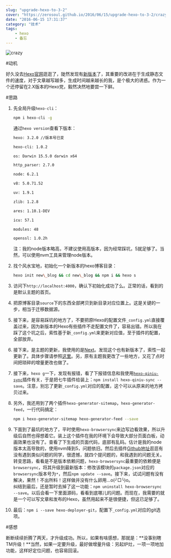 ```yaml
---
slug: "upgrade-hexo-to-3-2"
cover: "https://zerosoul.github.io/2016/06/15/upgrade-hexo-to-3-2/crazy.jpg"
date: "2016-06-15 17:31:37"
category: "技术"
tags:
    - hexo
    - 备忘
---
```

![crazy](https://zerosoul.github.io/2016/06/15/upgrade-hexo-to-3-2/crazy.jpg)

#动机

好久没去[Hexo官网](https://hexo.io)逛逛了，陡然发现有[新版本](https://hexo.io/news/2016/02/28/hexo-3-2-released/)了，其重要的改进在于生成静态文件的速度，对于文章越写越多，生成时间越来越长的我，是个极大的诱惑。作为一个还停留在2.X版本的Hexo党，毅然决然地要尝一下鲜。

#思路

1.  先全局升级`hexo-cli`：
    
    ``` bash
    npm i hexo-cli -g
    ```
    通过`hexo version`查看下版本：
    
    ``` bash
    hexo: 3.2.0 //版本号已变
    
    hexo-cli: 1.0.2
    
    os: Darwin 15.5.0 darwin x64
    
    http_parser: 2.7.0
    
    node: 6.2.1 
    
    v8: 5.0.71.52
    
    uv: 1.9.1
    
    zlib: 1.2.8
    
    ares: 1.10.1-DEV
    
    icu: 57.1
    
    modules: 48
    
    openssl: 1.0.2h
    ```
    注：我的node版本略高，不建议使用高版本，因为经常踩坑，5就足够了。当然，可以使用nvm工具来管理node版本。
    
2.  找个风水宝地，初始化一个新版本的hexo博客目录：
    
    ``` bash
    hexo init new\_blog && cd new\_blog && npm i && hexo s
    ```
3.  访问下`http://localhost:4000`，确认下初始化成功了么。正常的话，看到的是默认主题的首页。
    
4.  把原博客目录`source`下的东西全部拷贝到新目录对应位置上。这是关键的一步，相当于迁移数据源。
    
5.  接下来，是容易踩坑的地方了，不要把原Hexo的配置文件`_config.yml`直接覆盖过来，因为新版本的Hexo有些插件不走配置文件了，容易出错。所以我在踩了这个坑之后，索性基于新`_config.yml`来更新对应值，至于插件的配置，全部放弃。
6.  接下来，是主题的更新，我使用的是[Next](http://theme-next.iissnan.com/)。发现这个也有新版本了，索性一起更新了。具体步骤请参照[这里](http://theme-next.iissnan.com/getting-started.html)。另，原有主题我更改了一些地方，又花了点时间把琐碎的增量更改也做了。
7.  接下来，`hexo g`一下，发现有报错，看了下报错信息和我使用[`hexo-qiniu-sync`](https://github.com/gyk001/hexo-qiniu-sync)插件有关，于是把七牛插件给装上：`npm install hexo-qiniu-sync --save`。注意，别忘了更新`_config.yml`对应的配置，这个可以从原来的地方拷贝过来。
8.  另外，我还用到了两个插件`hexo-generator-sitemap`，`hexo-generator-feed`，一行代码搞定：
    
    ``` bash
    npm i hexo-generator-sitemap hexo-generator-feed --save
    ```
9.  下面到了最坑的地方了，平时使用`hexo-browsersync`来边写边看效果，所以升级后自然也得想着它。装上这个插件在我的环境下会导致大部分页面白板，动画效果也没有了。查看了下生成的页面代码，底部有乱码。估计是我的node版本太高导致的，使用nvm降到5，问题依旧。然后去插件[Github地址](https://github.com/hexojs/hexo-browsersync)逛逛有没有遇到类似问题的同学，很遗憾，就四个提问题的，和我遇到的问题无关。转变思路，看看是不是版本依赖问题，`hexo-browsersync`最重要的依赖便是`browsersync`，将其升级到最新版本：修改该模块的`package.json`对应的`browsersync`版本号为`*`，然后`npm update --save`。接下来，试试问题有没有解决，果然！不出所料！这样做并没有什么卵用…o(╯□╰)o。  
    纠结到最后，还是暂时去掉了这一功能：`npm uninstall hexo-browsersync --save`。以后会看一下里面源码，看看到底哪儿的问题。而现在，我需要的就是一个可以写文章和发布的Hexo，虽然用起来不是很便捷，但这已足够了。
    
10.  最后：`npm i --save hexo-deployer-git`，配置下`_config.yml`对应的git选项。
    

#感想

断断续续折腾了两天，才升级成功。所以，如果有啥感想，那就是：**没事别瞎TM升级！**当然，如果一定要升级，最好做增量升级：另起炉灶，一项一项地加功能，这样好定位问题，也容易回滚。